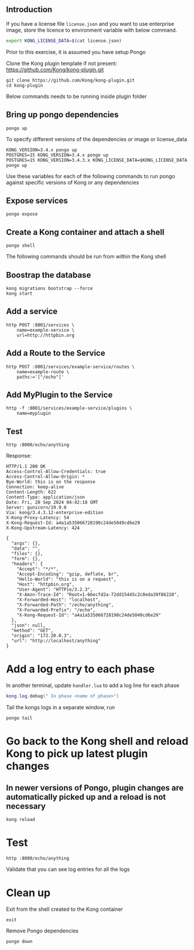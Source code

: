 ## Introduction

If you have a license file `license.json` and you want to use enterprise image, store the licence to environment variable with below command.

```bash
export KONG_LICENSE_DATA=$(cat license.json)
```

Prior to this exercise, it is assumed you have setup Pongo

Clone the Kong plugin template if not present: https://github.com/Kong/kong-plugin.git

```shell
git clone https://github.com/Kong/kong-plugin.git
cd kong-plugin
```

Below commands needs to be running inside plugin folder

## Bring up pongo dependencies

```shell
pongo up
```

To specify different versions of the dependencies or image or license_data

```shell
KONG_VERSION=3.4.x pongo up
POSTGRES=15 KONG_VERSION=3.4.x pongo up
POSTGRES=15 KONG_VERSION=3.4.3.x KONG_LICENSE_DATA=$KONG_LICENSE_DATA pongo up
```

Use these variables for each of the following commands to run pongo against specific versions of Kong or any dependencies

## Expose services

```shell
pongo expose
```

## Create a Kong container and attach a shell

```shell
pongo shell
```

The following commands should be run from within the Kong shell

## Boostrap the database

```shell
kong migrations bootstrap --force
kong start
```

## Add a service

```shell
http POST :8001/services \
    name=example-service \
    url=http://httpbin.org
```

## Add a Route to the Service

```shell
http POST :8001/services/example-service/routes \
    name=example-route \
    paths:='["/echo"]'
```

## Add MyPlugin to the Service

```shell
http -f :8001/services/example-service/plugins \
    name=myplugin
```

## Test

```shell
http :8000/echo/anything
```

Response:

```shell
HTTP/1.1 200 OK
Access-Control-Allow-Credentials: true
Access-Control-Allow-Origin: *
Bye-World: this is on the response
Connection: keep-alive
Content-Length: 622
Content-Type: application/json
Date: Fri, 20 Sep 2024 04:42:18 GMT
Server: gunicorn/19.9.0
Via: kong/3.4.3.12-enterprise-edition
X-Kong-Proxy-Latency: 54
X-Kong-Request-Id: a4a1a535066728190c24de5049cd6e29
X-Kong-Upstream-Latency: 424

{
  "args": {},
  "data": "",
  "files": {},
  "form": {},
  "headers": {
    "Accept": "*/*",
    "Accept-Encoding": "gzip, deflate, br",
    "Hello-World": "this is on a request",
    "Host": "httpbin.org",
    "User-Agent": "HTTPie/3.2.3",
    "X-Amzn-Trace-Id": "Root=1-66ecfd2a-72dd15445c2c0eda39f86220",
    "X-Forwarded-Host": "localhost",
    "X-Forwarded-Path": "/echo/anything",
    "X-Forwarded-Prefix": "/echo",
    "X-Kong-Request-Id": "a4a1a535066728190c24de5049cd6e29"
  },
  "json": null,
  "method": "GET",
  "origin": "172.20.0.3",
  "url": "http://localhost/anything"
}
```

# Add a log entry to each phase

In another terminal, update `handler.lua` to add a log line for each phase

```lua
kong.log.debug(" In phase <name of phase>")
```

Tail the kongs logs in a separate window, run

```shell
pongo tail
```

# Go back to the Kong shell and reload Kong to pick up latest plugin changes 

## In newer versions of Pongo, plugin changes are automatically picked up and a reload is not necessary

```shell
kong reload
```

# Test

```shell
http :8000/echo/anything
```

Validate that you can see log entries for all the logs

# Clean up

Exit from the shell created to the Kong container

```shell
exit
```

Remove Pongo dependencies

```shell
pongo down
```

